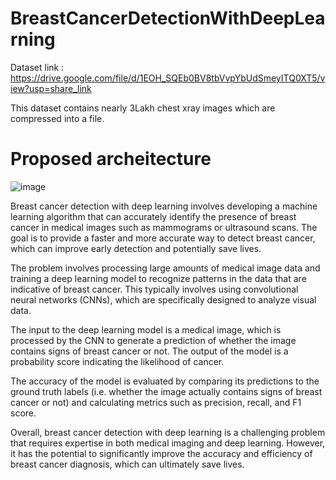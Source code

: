 # BreastCancerDetectionWithDeepLearning

Dataset link : https://drive.google.com/file/d/1EOH_SQEb0BV8tbVvpYbUdSmeyITQ0XT5/view?usp=share_link

This dataset contains nearly 3Lakh chest xray images which are compressed into a file.

# Proposed archeitecture

![image](https://github.com/rahul13289/BreastCancerDetectionWithDeepLearning/assets/97829880/cb5d5157-d841-4e18-b7e0-7d39ecdf7473)

Breast cancer detection with deep learning involves developing a machine learning algorithm that can accurately identify the presence of breast cancer in medical images such as mammograms or ultrasound scans. The goal is to provide a faster and more accurate way to detect breast cancer, which can improve early detection and potentially save lives.

The problem involves processing large amounts of medical image data and training a deep learning model to recognize patterns in the data that are indicative of breast cancer. This typically involves using convolutional neural networks (CNNs), which are specifically designed to analyze visual data.

The input to the deep learning model is a medical image, which is processed by the CNN to generate a prediction of whether the image contains signs of breast cancer or not. The output of the model is a probability score indicating the likelihood of cancer.

The accuracy of the model is evaluated by comparing its predictions to the ground truth labels (i.e. whether the image actually contains signs of breast cancer or not) and calculating metrics such as precision, recall, and F1 score.

Overall, breast cancer detection with deep learning is a challenging problem that requires expertise in both medical imaging and deep learning. However, it has the potential to significantly improve the accuracy and efficiency of breast cancer diagnosis, which can ultimately save lives.
